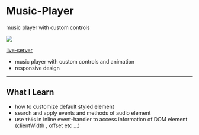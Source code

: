 # Music-Player
music player with custom controls

<img src='music-player.gif'>

[live-server](https://AmiraliEsi83.github.io/Music-Player)


- music player with custom controls and animation
- responsive design
---
## What I Learn
- how to customize default styled element
- search and apply events and methods of audio element
- use `this` in inline event-handler to access information of DOM element (clientWidth , offset etc ...)

